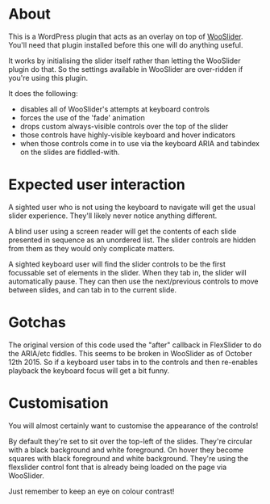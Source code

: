 # About

This is a WordPress plugin that acts as an overlay on top of
[WooSlider](http://www.woothemes.com/products/wooslider/). You'll
need that plugin installed before this one will do anything useful.

It works by initialising the slider itself rather than letting the
WooSlider plugin do that. So the settings available in WooSlider are
over-ridden if you're using this plugin.

It does the following:

  - disables all of WooSlider's attempts at keyboard controls
  - forces the use of the 'fade' animation
  - drops custom always-visible controls over the top of the slider
  - those controls have highly-visible keyboard and hover indicators
  - when those controls come in to use via the keyboard ARIA and tabindex
    on the slides are fiddled-with.

# Expected user interaction

A sighted user who is not using the keyboard to navigate will get the usual
slider experience. They'll likely never notice anything different.

A blind user using a screen reader will get the contents of each slide presented
in sequence as an unordered list. The slider controls are hidden from them as they
would only complicate matters.

A sighted keyboard user will find the slider controls to be the first focussable
set of elements in the slider. When they tab in, the slider will automatically pause.
They can then use the next/previous controls to move between slides, and can tab in to
the current slide.

# Gotchas

The original version of this code used the "after" callback in FlexSlider to do
the ARIA/etc fiddles. This seems to be broken in WooSlider as of October 12th 2015.
So if a keyboard user tabs in to the controls and then re-enables playback the keyboard
focus will get a bit funny.

# Customisation

You will almost certainly want to customise the appearance of the controls!

By default they're set to sit over the top-left of the slides. They're circular with
a black background and white foreground. On hover they become squares with black
foreground and white background. They're using the flexslider control font that is
already being loaded on the page via WooSlider.

Just remember to keep an eye on colour contrast!

